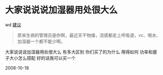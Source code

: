 # 大家说说说加湿器用处很大么

wd [建议](http://pengyou.rijiben.org/node/450#comment-516)
> 原来生病的管理员是你啊，最近天干物燥，流感都走上呼吸道，vc、喝水、加湿器一个都不能少啊。

大家说说说加湿器用处很大么
有多大区别
你们买了的为什么 用得如何
功率和屋子大小怎么搭配
好的话我可以买一个

2006-10-18